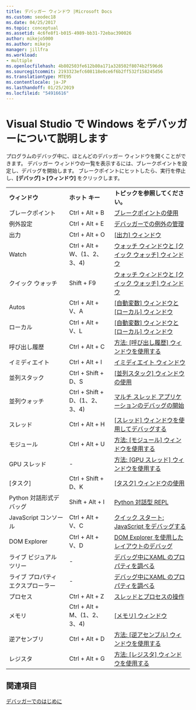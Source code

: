 ```yaml
---
title: デバッガー ウィンドウ |Microsoft Docs
ms.custom: seodec18
ms.date: 04/25/2017
ms.topic: conceptual
ms.assetid: 4c6fe8f1-b015-4989-bb31-72ebac390026
author: mikejo5000
ms.author: mikejo
manager: jillfra
ms.workload:
- multiple
ms.openlocfilehash: 4b802503fe612b80a171a328502f8074b2f596d6
ms.sourcegitcommit: 2193323efc608118e0ce6f6b2ff532f158245d56
ms.translationtype: MTE95
ms.contentlocale: ja-JP
ms.lasthandoff: 01/25/2019
ms.locfileid: "54916616"
---
```

# <a name="learn-about-debugger-windows-in-visual-studio"></a>Visual Studio で Windows をデバッガーについて説明します

プログラムのデバッグ中に、ほとんどのデバッガー ウィンドウを開くことができます。 デバッガー ウィンドウの一覧を表示するには、ブレークポイントを設定し、デバッグを開始します。 ブレークポイントにヒットしたら、実行を停止し、**[デバッグ] > [ウィンドウ]** をクリックします。

||||
|-|-|-|
|**ウィンドウ**|**ホット キー**|**トピックを参照してください。**|
|ブレークポイント|Ctrl + Alt + B|[ブレークポイントの使用](../debugger/using-breakpoints.md)|
|例外設定|Ctrl + Alt + E|[デバッガーでの例外の管理](../debugger/managing-exceptions-with-the-debugger.md)|
|出力|Ctrl + Alt + O|[[出力] ウィンドウ](../ide/reference/output-window.md)|
|Watch|Ctrl + Alt + W、(1、2、3、4)|[ウォッチ ウィンドウと [クイック ウォッチ] ウィンドウ](../debugger/watch-and-quickwatch-windows.md)|
|クイック ウォッチ|Shift + F9|[ウォッチ ウィンドウと [クイック ウォッチ] ウィンドウ](../debugger/watch-and-quickwatch-windows.md)|
|Autos|Ctrl + Alt + V、A|[[自動変数] ウィンドウと [ローカル] ウィンドウ](../debugger/autos-and-locals-windows.md)|
|ローカル|Ctrl + Alt + V、L|[[自動変数] ウィンドウと [ローカル] ウィンドウ](../debugger/autos-and-locals-windows.md)|
|呼び出し履歴|Ctrl + Alt + C|[方法: [呼び出し履歴] ウィンドウを使用する](../debugger/how-to-use-the-call-stack-window.md)|
|イミディエイト|Ctrl + Alt + I|[イミディエイト ウィンドウ](../ide/reference/immediate-window.md)|
|並列スタック|Ctrl + Shift + D、S|[[並列スタック] ウィンドウの使用](../debugger/using-the-parallel-stacks-window.md)|
|並列ウォッチ|Ctrl + Shift + D、(1、2、3、4)|[マルチ スレッド アプリケーションのデバッグの開始](../debugger/get-started-debugging-multithreaded-apps.md)|
|スレッド|Ctrl + Alt + H|[[スレッド] ウィンドウを使用してデバッグする](../debugger/how-to-use-the-threads-window.md)|
|モジュール|Ctrl + Alt + U|[方法: [モジュール] ウィンドウを使用する](../debugger/how-to-use-the-modules-window.md)|
|GPU スレッド|-|[方法: [GPU スレッド] ウィンドウを使用する](../debugger/how-to-use-the-gpu-threads-window.md)|
|[タスク]|Ctrl + Shift + D、K|[[タスク] ウィンドウの使用](../debugger/using-the-tasks-window.md)|
|Python 対話形式デバッグ|Shift + Alt + I|[Python 対話型 REPL](../python/python-interactive-repl-in-visual-studio.md)|
|JavaScript コンソール|Ctrl + Alt + V、C|[クイック スタート: JavaScript をデバッグする](../debugger/quickstart-debug-javascript-using-the-console.md)|
|DOM Explorer|Ctrl + Alt + V、D|[DOM Explorer を使用したレイアウトのデバッグ](/visualstudio/debugger/quickstart-debug-html-and-css)|
|ライブ ビジュアル ツリー|-|[デバッグ中にXAML のプロパティを調べる](../debugger/inspect-xaml-properties-while-debugging.md)|
|ライブ プロパティ エクスプローラー|-|[デバッグ中にXAML のプロパティを調べる](../debugger/inspect-xaml-properties-while-debugging.md)|
|プロセス|Ctrl + Alt + Z|[スレッドとプロセスの操作](../debugger/debug-threads-and-processes.md)|
|メモリ|Ctrl + Alt + M、(1、2、3、4)|[[メモリ] ウィンドウ](../debugger/memory-windows.md)|
|逆アセンブリ|Ctrl + Alt + D|[方法: [逆アセンブル] ウィンドウを使用する](../debugger/how-to-use-the-disassembly-window.md)|
|レジスタ|Ctrl + Alt + G|[方法: [レジスタ] ウィンドウを使用する](../debugger/how-to-use-the-registers-window.md)|

## <a name="see-also"></a>関連項目

[デバッガーでのはじめに](../debugger/debugger-feature-tour.md)